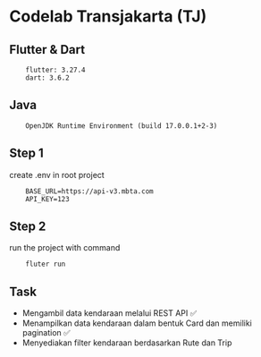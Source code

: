 # Codelab Transjakarta (TJ)

## Flutter & Dart
```text
    flutter: 3.27.4
    dart: 3.6.2
```

## Java
```text
    OpenJDK Runtime Environment (build 17.0.0.1+2-3)
```

## Step 1
create .env in root project
```text
    BASE_URL=https://api-v3.mbta.com
    API_KEY=123
```

## Step 2 
run the project with command
```text
    fluter run
```


## Task
- Mengambil data kendaraan melalui REST API ✅
- Menampilkan data kendaraan dalam bentuk Card dan memiliki pagination ✅
- Menyediakan filter kendaraan berdasarkan Rute dan Trip 

